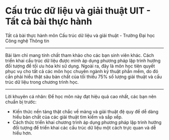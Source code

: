 # Cấu trúc dữ liệu và giải thuật UIT - Tất cả bài thực hành
Tất cả bài thực hành môn Cấu trúc dữ liệu và giải thuật - Trường Đại học Công nghệ Thông tin
__________________________________________
Bài làm chỉ mang tính chất tham khảo cho các bạn sinh viên khác. Cách triển khai cấu trúc dữ liệu được mình áp dụng phương pháp lập trình hướng đối tượng để tối ưu hóa khi sử dụng. Ngoài ra, đây là môn học tiên quyết phục vụ cho tất cả các môn học chuyên ngành kỹ thuật phần mềm, do đó cần phải hiểu thật sâu bản chất của tối thiểu 75% số lượng giải thuật và cấu trúc dữ liệu trong chương trình học.
__________________________________________
Lời khuyên cá nhân: Để học môn này đạt hiệu quả cao nhất, các bạn nên chuẩn bị trước:
- Kiến thức nền tảng thật chắc về mảng và giải thuật đệ quy để dễ dàng hiểu bản chất của các giải thuật tìm kiếm và sắp xếp.
- Cách thức triển khai chương trình áp dụng phương pháp lập trình hướng đối tượng để triển khai các cấu trúc dữ liệu một cách trực quan và dễ hiểu hơn.
